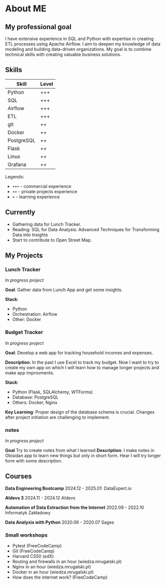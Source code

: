 # About ME

## My professional goal
I have extensive experience in SQL and Python with expertise in creating ETL processes using Apache Airflow.
I aim to deepen my knowledge of data modeling and building data-driven organizations. My goal is to combine technical skills with creating valuable business solutions.

## Skills
| Skill      | Level |
| ---------- | ----- |
| Python     | +++   |
| SQL        | +++   |
| Airflow    | +++   |
| ETL        | +++   |
| git        | ++    |
| Docker     | ++    |
| PostgreSQL | ++    |
| Flask      | ++    |
| Linux      | ++    |
| Grafana    | ++    |


Legends:
- `+++` - commercial experience
- `++`  - private projects experience
- `+`   - learning experience

## Currently
- Gathering data for Lunch Tracker.
- Reading: SQL for Data Analysis: Advanced Techniques for Transforming Data into Insights
- Start to contribute to Open Street Map.

## My Projects

### Lunch Tracker
*In progress project*

**Goal**: Gather data from Lunch App and get some insights.

**Stack**:
- Python 
- Orchestration: Airflow
- Other: Docker


### Budget Tracker
*In progress project*

**Goal**: Develop a web app for tracking household incomes and expenses.

**Description**: 
In the past I use Excel to track my budget. Now I want to try to create my own app on which I will learn how to manage longer projects and make app improvments.

**Stack**:
- Python (Flask, SQLAlchemy, WTForms)
- Database: PostgreSQL
- Others: Docker, Nginx

**Key Learning**: Proper design of the database schema is crucial. Changes after project initiation are challenging to implement.

### notes
*In progress project*

**Goal** Try to create notes from what I learned
**Description**: I make notes in Obisidan app to learn new things but only in short form. Hear I will try longer form with some description.





## Courses
**Data Engineering Bootcamp**
2024.12 - 2025.01: 
DataExpert.io 

**AIdevs 3**
2024.11 - 2024.12
AIdevs 

**Automation of Data Extraction from the Internet**
2022.09 - 2022.10 
Informatyk Zakładowy

**Data Analysis with Python**
2020.06 - 2020.07 
Sages 

### Small workshops
- Pytest (FreeCodeCamp)
- Git (FreeCodeCamp)
- Harvard CS50 (edX)
- Routing and firewalls in an hour (wiedza.mrugalski.pl)
- Nginx in an hour (wiedza.mrugalski.pl)
- Docker in an hour (wiedza.mrugalski.pl)
- How does the internet work? (FreeCodeCamp)